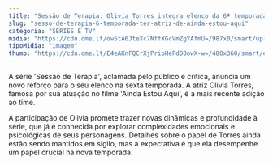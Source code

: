 ```yaml
---
title: "Sessão de Terapia: Olivia Torres integra elenco da 6ª temporada"
slug: "sesso-de-terapia-6-temporada-ter-atriz-de-ainda-estou-aqui"
categoria: "SÉRIES E TV"
midia: "https://cdn.ome.lt/ow5tA6JteXc7NffXGcVmZgYAfmU=/987x0/smart/uploads/conteudo/fotos/Design_sem_nome_-_2025-03-25T205254.411.png"
tipoMidia: "imagem"
thumb: "https://cdn.ome.lt/E4eAKnFQCrXjPripHePdD0owX-w=/480x360/smart/extras/conteudos/Design_sem_nome_-_2025-03-25T205254.411.png"
---
```


A série 'Sessão de Terapia', aclamada pelo público e crítica, anuncia um novo reforço para o seu elenco na sexta temporada. A atriz Olivia Torres, famosa por sua atuação no filme 'Ainda Estou Aqui', é a mais recente adição ao time. 

A participação de Olivia promete trazer novas dinâmicas e profundidade à série, que já é conhecida por explorar complexidades emocionais e psicológicas de seus personagens. Detalhes sobre o papel de Torres ainda estão sendo mantidos em sigilo, mas a expectativa é que ela desempenhe um papel crucial na nova temporada.